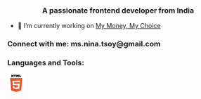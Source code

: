 <h3 align="center">A passionate frontend developer from India</h3>

- 🔭 I’m currently working on [My Money, My Choice](https://devpost.com/software/teamus-project?ref_content=my-projects-tab&ref_feature=my_projects)

<h3 align="left">Connect with me: ms.nina.tsoy@gmail.com</h3>
<p align="left">
</p>

<h3 align="left">Languages and Tools:</h3>
<p align="left"> <a href="https://www.w3.org/html/" target="_blank" rel="noreferrer"> <img src="https://raw.githubusercontent.com/devicons/devicon/master/icons/html5/html5-original-wordmark.svg" alt="html5" width="40" height="40"/> </a> </p>

